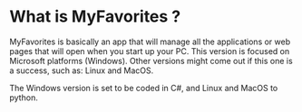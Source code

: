 # What is MyFavorites ?
MyFavorites is basically an app that will manage all the applications or web pages that will open when you start up your PC.
This version is focused on Microsoft platforms (Windows).
Other versions might come out if this one is a success, such as: Linux and MacOS.

The Windows version is set to be coded in C#, and Linux and MacOS to python.
